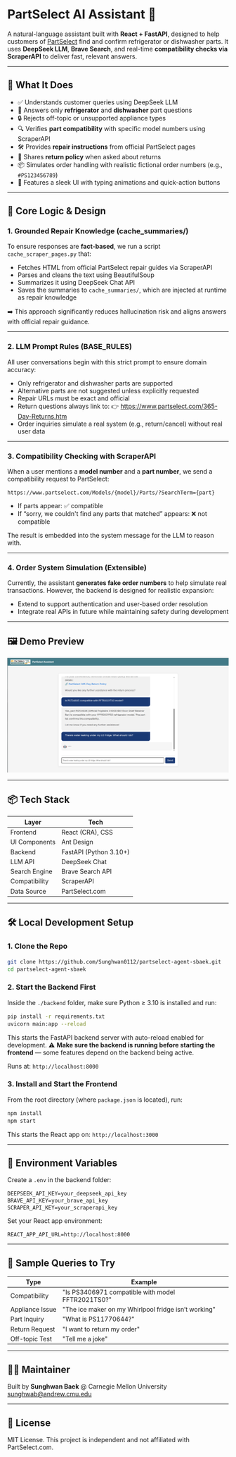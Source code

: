 # PartSelect AI Assistant 🤖

A natural-language assistant built with **React + FastAPI**, designed to help customers of [PartSelect](https://www.partselect.com) find and confirm refrigerator or dishwasher parts. It uses **DeepSeek LLM**, **Brave Search**, and real-time **compatibility checks via ScraperAPI** to deliver fast, relevant answers.

---

## 🧠 What It Does

- ✅ Understands customer queries using DeepSeek LLM
- 🧊 Answers only **refrigerator** and **dishwasher** part questions
- 🔒 Rejects off-topic or unsupported appliance types
- 🔍 Verifies **part compatibility** with specific model numbers using ScraperAPI
- 🛠️ Provides **repair instructions** from official PartSelect pages
- 🔁 Shares **return policy** when asked about returns
- 📦 Simulates order handling with realistic fictional order numbers (e.g., `#PS123456789`)
- 🤖 Features a sleek UI with typing animations and quick-action buttons

---

## 🧩 Core Logic & Design

### 1. Grounded Repair Knowledge (cache_summaries/)

To ensure responses are **fact-based**, we run a script `cache_scraper_pages.py` that:

- Fetches HTML from official PartSelect repair guides via ScraperAPI
- Parses and cleans the text using BeautifulSoup
- Summarizes it using DeepSeek Chat API
- Saves the summaries to `cache_summaries/`, which are injected at runtime as repair knowledge

➡️ This approach significantly reduces hallucination risk and aligns answers with official repair guidance.

---

### 2. LLM Prompt Rules (BASE_RULES)

All user conversations begin with this strict prompt to ensure domain accuracy:

- Only refrigerator and dishwasher parts are supported
- Alternative parts are not suggested unless explicitly requested
- Repair URLs must be exact and official
- Return questions always link to:
  👉 https://www.partselect.com/365-Day-Returns.htm
- Order inquiries simulate a real system (e.g., return/cancel) without real user data

---

### 3. Compatibility Checking with ScraperAPI

When a user mentions a **model number** and a **part number**, we send a compatibility request to PartSelect:

```
https://www.partselect.com/Models/{model}/Parts/?SearchTerm={part}
```

- If parts appear: ✅ compatible
- If “sorry, we couldn't find any parts that matched” appears: ❌ not compatible

The result is embedded into the system message for the LLM to reason with.

---

### 4. Order System Simulation (Extensible)

Currently, the assistant **generates fake order numbers** to help simulate real transactions. However, the backend is designed for realistic expansion:

- Extend to support authentication and user-based order resolution
- Integrate real APIs in future while maintaining safety during development

---

## 🖼️ Demo Preview

![Demo Preview](screenshot.png)

---

## 📦 Tech Stack

| Layer         | Tech                      |
|---------------|---------------------------|
| Frontend      | React (CRA), CSS          |
| UI Components | Ant Design                |
| Backend       | FastAPI (Python 3.10+)    |
| LLM API       | DeepSeek Chat             |
| Search Engine | Brave Search API          |
| Compatibility | ScraperAPI                |
| Data Source   | PartSelect.com            |

---

## 🛠️ Local Development Setup

### 1. Clone the Repo

```bash
git clone https://github.com/Sunghwan0112/partselect-agent-sbaek.git
cd partselect-agent-sbaek
```

### 2. Start the Backend First

Inside the `./backend` folder, make sure Python ≥ 3.10 is installed and run:

```bash
pip install -r requirements.txt
uvicorn main:app --reload
```

This starts the FastAPI backend server with auto-reload enabled for development.
⚠️ **Make sure the backend is running before starting the frontend** — some features depend on the backend being active.

Runs at: `http://localhost:8000`

### 3. Install and Start the Frontend

From the root directory (where `package.json` is located), run:

```bash
npm install
npm start
```

This starts the React app on: `http://localhost:3000`

---

## 📁 Environment Variables

Create a `.env` in the backend folder:

```env
DEEPSEEK_API_KEY=your_deepseek_api_key
BRAVE_API_KEY=your_brave_api_key
SCRAPER_API_KEY=your_scraperapi_key
```

Set your React app environment:

```env
REACT_APP_API_URL=http://localhost:8000
```

---

## 💬 Sample Queries to Try

| Type              | Example                                                   |
|-------------------|-----------------------------------------------------------|
| Compatibility     | "Is PS3406971 compatible with model FFTR2021TS0?"        |
| Appliance Issue   | "The ice maker on my Whirlpool fridge isn’t working"      |
| Part Inquiry      | "What is PS11770644?"                                     |
| Return Request    | "I want to return my order"                               |
| Off-topic Test    | "Tell me a joke"                                          |

---

## 🙋‍♂️ Maintainer

Built by **Sunghwan Baek** @ Carnegie Mellon University  
sunghwab@andrew.cmu.edu

---

## 📝 License

MIT License. This project is independent and not affiliated with PartSelect.com.

